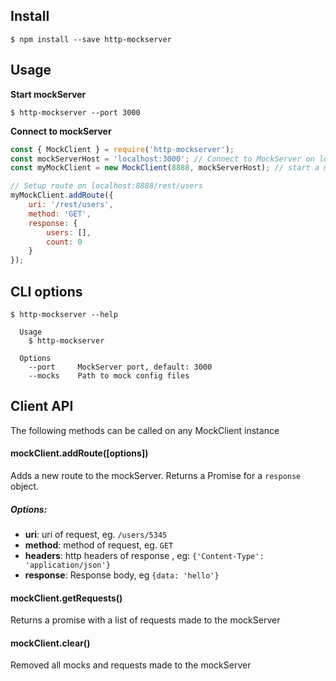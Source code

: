## Install
```
$ npm install --save http-mockserver
```

## Usage

**Start mockServer**
```
$ http-mockserver --port 3000
```

**Connect to mockServer**
```js
const { MockClient } = require('http-mockserver');
const mockServerHost = 'localhost:3000'; // Connect to MockServer on localhost:3000
const myMockClient = new MockClient(8888, mockServerHost); // start a mockServer instance on port 8888

// Setup route on localhost:8888/rest/users
myMockClient.addRoute({
	uri: '/rest/users',
	method: 'GET',
	response: {
		users: [],
		count: 0
	}
});
```

## CLI options
```
$ http-mockserver --help

  Usage
    $ http-mockserver

  Options
    --port     MockServer port, default: 3000
    --mocks    Path to mock config files
```

## Client API
The following methods can be called on any MockClient instance

#### mockClient.addRoute([options])
Adds a new route to the mockServer. Returns a Promise for a `response` object.

##### Options:
* **uri**: uri of request, eg. `/users/5345`
* **method**: method of request, eg. `GET`
* **headers**: http headers of response , eg: `{'Content-Type': 'application/json'}`
* **response**: Response body, eg `{data: 'hello'}`

#### mockClient.getRequests()

Returns a promise with a list of requests made to the mockServer

#### mockClient.clear()

Removed all mocks and requests made to the mockServer
